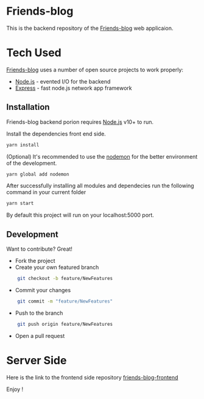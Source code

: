 # Friends-blog

This is the backend repository of the [Friends-blog](https://github.com/MDAmir159/friends-blog-frontend) web applicaion.


# Tech Used

[Friends-blog](https://github.com/MDAmir159/friends-blog-frontend) uses a number of open source projects to work properly:

- [Node.js](http://nodejs.org/) - evented I/O for the backend
- [Express](https://expressjs.com/) - fast node.js network app framework

## Installation

Friends-blog backend porion requires [Node.js](https://nodejs.org/) v10+ to run.

Install the dependencies front end side.

```sh
yarn install
```
(Optional) It's recommended to use the [nodemon](https://www.npmjs.com/package/nodemon) for the better environment of the development.
```sh
yarn global add nodemon
```

After successfully installing all modules and dependecies run the following command in your current folder
```sh
yarn start
```

By default this project will run on your localhost:5000 port.
## Development

Want to contribute? Great!

- Fork the project
- Create your own featured branch
```sh
    git checkout -b feature/NewFeatures
```
- Commit your changes
```sh
    git commit -m "feature/NewFeatures"
```
- Push to the branch
```sh
    git push origin feature/NewFeatures
```
- Open a pull request

# Server Side

Here is the link to the frontend side repository
 [friends-blog-frontend](https://github.com/MDAmir159/friends-blog-frontend)
 
 Enjoy !
